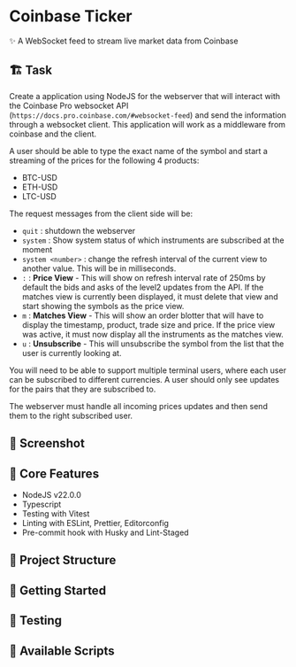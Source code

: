 # Coinbase Ticker

✨ A WebSocket feed to stream live market data from Coinbase

## 🏗 Task

Create a application using NodeJS for the webserver that will interact with the Coinbase Pro websocket API (`https://docs.pro.coinbase.com/#websocket-feed`) and send the information through a websocket client. This application will work as a middleware from coinbase and the client.

A user should be able to type the exact name of the symbol and start a streaming of the prices for the following 4 products:

- BTC-USD
- ETH-USD
- LTC-USD

The request messages from the client side will be:

- `quit` : shutdown the webserver
- `system` : Show system status of which instruments are subscribed at the moment
- `system <number>` : change the refresh interval of the current view to another value. This will be in milliseconds.
- `:` : **Price View** - This will show on refresh interval rate of 250ms by default the bids and asks of the level2 updates from the API. If the matches view is currently been displayed, it must delete that view and start showing the symbols as the price view.
- `m` : **Matches View** - This will show an order blotter that will have to display the timestamp, product, trade size and price. If the price view was active, it must now display all the instruments as the matches view.
- `u` : **Unsubscribe** - This will unsubscribe the symbol from the list that the user is currently looking at.

You will need to be able to support multiple terminal users, where each user can be subscribed to different currencies. A user should only see updates for the pairs that they are subscribed to.

The webserver must handle all incoming prices updates and then send them to the right subscribed user.

## 🦄 Screenshot

<!-- this is a placeholder for context -->

## 👀 Core Features

- NodeJS v22.0.0
- Typescript
- Testing with Vitest
- Linting with ESLint, Prettier, Editorconfig
- Pre-commit hook with Husky and Lint-Staged

## 🚀 Project Structure

<!-- this is a placeholder for context -->

## 📗 Getting Started

<!-- this is a placeholder for context -->

## 🧪 Testing

<!-- this is a placeholder for context -->

## 🧞 Available Scripts

<!-- this is a placeholder for context -->
